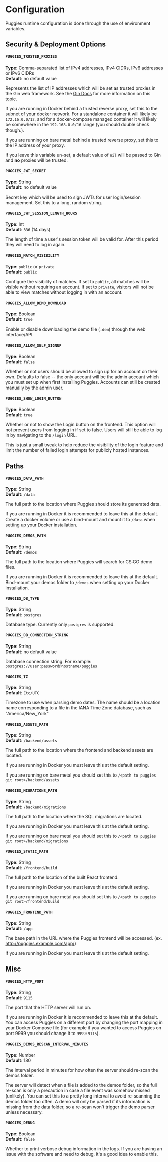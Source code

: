 # Configuration

Puggies runtime configuration is done through the use of environment variables.

## Security & Deployment Options

#### `PUGGIES_TRUSTED_PROXIES`
**Type**: Comma-separated list of IPv4 addresses, IPv4 CIDRs, IPv6 addresses or IPv6 CIDRs <br/>
**Default**: no default value

Represents the list of IP addresses which will be set as trusted proxies in the Gin web
framework. See the [Gin Docs](https://github.com/gin-gonic/gin#dont-trust-all-proxies)
for more information on this topic.

If you are running in Docker behind a trusted reverse proxy, set this to the subnet of
your docker network. For a standalone container it will likely be `172.16.0.0/12`, and
for a docker-compose managed container it will likely be somewhere in the
`192.168.0.0/16` range (you should double check though.).

If you are running on bare metal behind a trusted reverse proxy, set this to the IP
address of your proxy.

If you leave this variable un-set, a default value of `nil` will be passed to Gin and
**no** proxies will be trusted.

#### `PUGGIES_JWT_SECRET`
**Type**: String <br/>
**Default**: no default value

Secret key which will be used to sign JWTs for user login/session management. Set this to
a long, random string.

#### `PUGGIES_JWT_SESSION_LENGTH_HOURS`
**Type**: Int <br/>
**Default**: `336` (14 days)

The length of time a user's session token will be valid for. After this period they will
need to log in again.

#### `PUGGIES_MATCH_VISIBILITY`
**Type**: `public` or `private` <br/>
**Default**: `public`

Configure the visibility of matches. If set to `public`, all matches will be visible
without requiring an account. If set to `private`, visitors will not be able to view
matches without logging in with an account.

#### `PUGGIES_ALLOW_DEMO_DOWNLOAD`
**Type**: Boolean <br/>
**Default**: `true`

Enable or disable downloading the demo file (`.dem`) through the web interface/API.

#### `PUGGIES_ALLOW_SELF_SIGNUP`
**Type**: Boolean <br/>
**Default**: `false`

Whether or not users should be allowed to sign up for an account on their own. Defaults
to false -- the only account will be the admin account which you must set up when first
installing Puggies. Accounts can still be created manually by the admin user.

#### `PUGGIES_SHOW_LOGIN_BUTTON`
**Type**: Boolean <br/>
**Default**: `true`

Whether or not to show the Login button on the frontend. This option will not prevent
users from logging in if set to false. Users will still be able to log in by navigating
to the `/login` URL.

This is just a small tweak to help reduce the visibility of the login feature and limit
the number of failed login attempts for publicly hosted instances.

## Paths

#### `PUGGIES_DATA_PATH`
**Type**: String <br/>
**Default**: `/data`

The full path to the location where Puggies should store its generated data.

If you are running in Docker it is recommended to leave this at the default. Create a
docker volume or use a bind-mount and mount it to `/data` when setting up your Docker
installation.

#### `PUGGIES_DEMOS_PATH`
**Type**: String <br/>
**Default**: `/demos`

The full path to the location where Puggies will search for CS:GO demo files.

If you are running in Docker it is recommended to leave this at the default. Bind-mount
your demos folder to `/demos` when setting up your Docker installation.

#### `PUGGIES_DB_TYPE`
**Type**: String <br/>
**Default**: `postgres`

Database type. Currently only `postgres` is supported.

#### `PUGGIES_DB_CONNECTION_STRING`
**Type**: String <br/>
**Default**: no default value

Database connection string. For example: `postgres://user:password@hostname/puggies`

#### `PUGGIES_TZ`
**Type**: String <br/>
**Default**: `Etc/UTC`

Timezone to use when parsing demo dates. The name should be a location name corresponding
to a file in the IANA Time Zone database, such as "America/New_York"

#### `PUGGIES_ASSETS_PATH`
**Type**: String <br/>
**Default**: `/backend/assets`

The full path to the location where the frontend and backend assets are located.

If you are running in Docker you must leave this at the default setting.

If you are running on bare metal you should set this to `/<path to puggies git
root>/backend/assets`

#### `PUGGIES_MIGRATIONS_PATH`
**Type**: String <br/>
**Default**: `/backend/migrations`

The full path to the location where the SQL migrations are located.

If you are running in Docker you must leave this at the default setting.

If you are running on bare metal you should set this to `/<path to puggies git
root>/backend/migrations`

#### `PUGGIES_STATIC_PATH`
**Type**: String <br/>
**Default**: `/frontend/build`

The full path to the location of the built React frontend.

If you are running in Docker you must leave this at the default setting.

If you are running on bare metal you should set this to `/<path to puggies git
root>/frontend/build`

#### `PUGGIES_FRONTEND_PATH`
**Type**: String <br/>
**Default**: `/app`

The base path in the URL where the Puggies frontend will be accessed. (ex.
http://puggies.example.com/app/)

If you are running in Docker you must leave this at the default setting.

## Misc

#### `PUGGIES_HTTP_PORT`
**Type**: String <br/>
**Default**: `9115`

The port that the HTTP server will run on.

If you are running in Docker it is recommended to leave this at the default. You can
access Puggies on a different port by changing the port mapping in your Docker Compose
file (for example if you wanted to access Puggies on port 9999 you should change it to
`9999:9115`).

#### `PUGGIES_DEMOS_RESCAN_INTERVAL_MINUTES`
**Type**: Number <br/>
**Default**: 180

The interval period in minutes for how often the server should re-scan the demos folder.

The server will detect when a file is added to the demos folder, so the full re-scan is
only a precaution in case a file event was somehow missed (unlikely). You can set this to
a pretty long interval to avoid re-scanning the demos folder too often. A demo will only
be parsed if its information is missing from the data folder, so a re-scan won't trigger
the demo parser unless necessary.

#### `PUGGIES_DEBUG`
**Type**: Boolean <br/>
**Default**: `false`

Whether to print verbose debug information in the logs. If you are having an issue with
the software and need to debug, it's a good idea to enable this.
